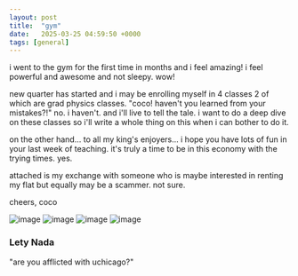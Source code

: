 ```yaml
---
layout: post
title:  "gym"
date:   2025-03-25 04:59:50 +0000
tags: [general]
---
```

i went to the gym for the first time in months and i feel amazing! i feel powerful and awesome and not sleepy. wow!

new quarter has started and i may be enrolling myself in 4 classes 2 of which are grad physics classes. "coco! haven't you learned from your mistakes?!" no. i haven't. and i'll live to tell the tale. i want to do a deep dive on these classes so i'll write a whole thing on this when i can bother to do it.

on the other hand... to all my king's enjoyers... i hope you have lots of fun in your last week of teaching. it's truly a time to be in this economy with the trying times. yes. 

attached is my exchange with someone who is maybe interested in renting my flat but equally may be a scammer. not sure.

cheers,
coco

![image](https://github.com/user-attachments/assets/3e411af4-1285-49ea-a56a-ca94b055ef8e)
![image](https://github.com/user-attachments/assets/58de3b72-532d-47dd-a9ae-87857da060fc)
![image](https://github.com/user-attachments/assets/7f9f4ffe-77cc-40bc-89c7-ad18c80af4b4)
![image](https://github.com/user-attachments/assets/690e9d01-f626-4499-a4f4-d48c87be7e77)

### Lety Nada
"are you afflicted with uchicago?"

